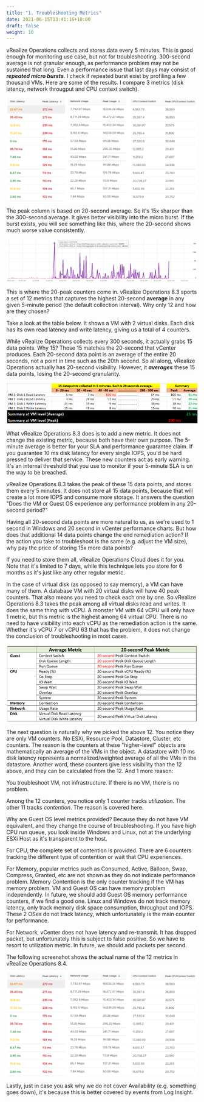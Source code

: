 ```yaml
---
title: "1. Troubleshooting Metrics"
date: 2021-06-15T13:41:16+10:00
draft: false
weight: 10
---
```


vRealize Operations collects and stores data every 5 minutes. This is good enough for monitoring use case, but not for troubleshooting. 300-second average is not granular enough, as performance problem may not be sustained that long. Even a performance issue that last days may consist of ***repeated micro bursts***. I check if repeated burst exist by profiling a few thousand VMs. Here are some of the results. I compare 3 metrics (disk latency, network througput and CPU context switch).

![](2.6.1-fig-1.png)

The peak column is based on 20-second average. So it's 15x sharper than the 300-second average. It gives better visibility into the micro burst. If the burst exists, you will see something like this, where the 20-second shows much worse value consistently.

![](2.6.1-fig-2.png)

This is where the 20-peak counters come in. vRealize Operations 8.3 sports a set of 12 metrics that captures the highest 20-second **average** in any given 5-minute period (the default collection interval). Why only 12 and how are they chosen?

Take a look at the table below. It shows a VM with 2 virtual disks. Each disk has its own read latency and write latency, giving us a total of 4 counters. 

While vRealize Operations collects every 300 seconds, it actually grabs 15 data points. Why 15? Those 15 matches the 20-second that vCenter produces. Each 20-second data point is an average of the entire 20 seconds, not a point in time such as the 20th second. So all along, vRealize Operations actually has 20-second visibility. However, it ***averages*** these 15 data points, losing the 20-second granularity.

![](2.6.1-fig-3.png)

What vRealize Operations 8.3 does is to add a new metric. It does not change the existing metric, because both have their own purpose. The 5-minute average is better for your SLA and performance guarantee claim. If you guarantee 10 ms disk latency for every single IOPS, you'd be hard pressed to deliver that service. These new counters act as early warning. It's an internal threshold that you use to monitor if your 5-minute SLA is on the way to be breached.

vRealize Operations 8.3 takes the peak of these 15 data points, and stores them every 5 minutes. It does not store all 15 data points, because that will create a lot more IOPS and consume more storage. It answers the question "Does the VM or Guest OS experience any performance problem in any 20-second period?"

Having all 20-second data points are more natural to us, as we're used to 1 second in Windows and 20 second in vCenter performance charts. But how does that additional 14 data points change the end remediation action? If the action you take to troubleshoot is the same (e.g. adjust the VM size), why pay the price of storing 15x more data points?

If you need to store them all, vRealize Operations Cloud does it for you. Note that it's limited to 7 days, while this technique lets you store for 6 months as it's just like any other regular metric.

In the case of virtual disk (as opposed to say memory), a VM can have many of them. A database VM with 20 virtual disks will have 40 peak counters. That also means you need to check each one by one. So vRealize Operations 8.3 takes the peak among all virtual disks read and writes. It does the same thing with vCPU. A monster VM with 64 vCPU will only have 1 metric, but this metric is the highest among 64 virtual CPU. There is no need to have visibility into each vCPU as the remediation action is the same. Whether it's vCPU 7 or vCPU 63 that has the problem, it does not change the conclusion of troubleshooting in most cases.

![](2.6.1-fig-4.png)

The next question is naturally why we picked the above 12. You notice they are only VM counters. No ESXi, Resource Pool, Datastore, Cluster, etc counters. The reason is the counters at these "higher-level" objects are mathematically an average of the VMs in the object. A datastore with 10 ms disk latency represents a normalized/weighted average of all the VMs in the datastore. Another word, these counters give less visibility than the 12 above, and they can be calculated from the 12. And 1 more reason: 

You troubleshoot VM, not infrastructure. If there is no VM, there is no problem. 

Among the 12 counters, you notice only 1 counter tracks *utilization*. The other 11 tracks *contention*. The reason is covered here. 

Why are Guest OS level metrics provided? Because they do not have VM equivalent, and they change the course of troubleshooting. If you have high CPU run queue, you look inside Windows and Linux, not at the underlying ESXi Host as it's transparent to the host.

For CPU, the complete set of contention is provided. There are 6 counters tracking the different type of contention or wait that CPU experiences.

For Memory, popular metrics such as Consumed, Active, Balloon, Swap, Compress, Granted, etc are not shown as they do not indicate performance problem. Memory Contention is the only counter tracking if the VM has memory problem. VM and Guest OS can have memory problem independently. In future, we should add Guest OS memory performance counters, if we find a good one. Linux and Windows do not track memory latency, only track memory disk space consumption, throughput and IOPS. These 2 OSes do not track latency, which unfortunately is the main counter for performance. 

For Network, vCenter does not have latency and re-transmit. It has dropped packet, but unfortunately this is subject to false positive. So we have to resort to utilization metric. In future, we should add packets per second.

The following screenshot shows the actual name of the 12 metrics in vRealize Operations 8.4.

![](2.6.1-fig-1.png)

Lastly, just in case you ask why we do not cover Availability (e.g. something goes down), it's because this is better covered by events from Log Insight.